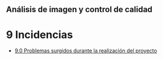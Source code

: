## Análisis de imagen y control de calidad

# 9 Incidencias

* [9.0 Problemas surgidos durante la realización del proyecto](9.0%20Problemas%20surgidos%20durante%20la%20realización%20del%20proyecto.md)
